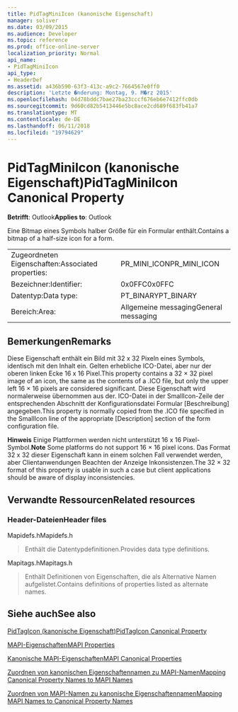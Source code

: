 ```yaml
---
title: PidTagMiniIcon (kanonische Eigenschaft)
manager: soliver
ms.date: 03/09/2015
ms.audience: Developer
ms.topic: reference
ms.prod: office-online-server
localization_priority: Normal
api_name:
- PidTagMiniIcon
api_type:
- HeaderDef
ms.assetid: a436b590-63f3-413c-a9c2-7664567e0ff0
description: 'Letzte �nderung: Montag, 9. M�rz 2015'
ms.openlocfilehash: 04d78bddc7bae27ba23cccf676eb6e7412ffc0db
ms.sourcegitcommit: 9d60cd82b5413446e5bc8ace2cd689f683fb41a7
ms.translationtype: MT
ms.contentlocale: de-DE
ms.lasthandoff: 06/11/2018
ms.locfileid: "19794629"
---
```

# <a name="pidtagminiicon-canonical-property"></a><span data-ttu-id="fcd81-103">PidTagMiniIcon (kanonische Eigenschaft)</span><span class="sxs-lookup"><span data-stu-id="fcd81-103">PidTagMiniIcon Canonical Property</span></span>

  
  
<span data-ttu-id="fcd81-104">**Betrifft**: Outlook</span><span class="sxs-lookup"><span data-stu-id="fcd81-104">**Applies to**: Outlook</span></span> 
  
<span data-ttu-id="fcd81-105">Eine Bitmap eines Symbols halber Größe für ein Formular enthält.</span><span class="sxs-lookup"><span data-stu-id="fcd81-105">Contains a bitmap of a half-size icon for a form.</span></span>
  
|||
|:-----|:-----|
|<span data-ttu-id="fcd81-106">Zugeordneten Eigenschaften:</span><span class="sxs-lookup"><span data-stu-id="fcd81-106">Associated properties:</span></span>  <br/> |<span data-ttu-id="fcd81-107">PR_MINI_ICON</span><span class="sxs-lookup"><span data-stu-id="fcd81-107">PR_MINI_ICON</span></span>  <br/> |
|<span data-ttu-id="fcd81-108">Bezeichner:</span><span class="sxs-lookup"><span data-stu-id="fcd81-108">Identifier:</span></span>  <br/> |<span data-ttu-id="fcd81-109">0x0FFC</span><span class="sxs-lookup"><span data-stu-id="fcd81-109">0x0FFC</span></span>  <br/> |
|<span data-ttu-id="fcd81-110">Datentyp:</span><span class="sxs-lookup"><span data-stu-id="fcd81-110">Data type:</span></span>  <br/> |<span data-ttu-id="fcd81-111">PT_BINARY</span><span class="sxs-lookup"><span data-stu-id="fcd81-111">PT_BINARY</span></span>  <br/> |
|<span data-ttu-id="fcd81-112">Bereich:</span><span class="sxs-lookup"><span data-stu-id="fcd81-112">Area:</span></span>  <br/> |<span data-ttu-id="fcd81-113">Allgemeine messaging</span><span class="sxs-lookup"><span data-stu-id="fcd81-113">General messaging</span></span>  <br/> |
   
## <a name="remarks"></a><span data-ttu-id="fcd81-114">Bemerkungen</span><span class="sxs-lookup"><span data-stu-id="fcd81-114">Remarks</span></span>

<span data-ttu-id="fcd81-115">Diese Eigenschaft enthält ein Bild mit 32 x 32 Pixeln eines Symbols, identisch mit den Inhalt ein. Gelten erhebliche ICO-Datei, aber nur der oberen linken Ecke 16 x 16 Pixel.</span><span class="sxs-lookup"><span data-stu-id="fcd81-115">This property contains a 32 × 32 pixel image of an icon, the same as the contents of a .ICO file, but only the upper left 16 × 16 pixels are considered significant.</span></span> <span data-ttu-id="fcd81-116">Diese Eigenschaft wird normalerweise übernommen aus der. ICO-Datei in der SmallIcon-Zeile der entsprechenden Abschnitt der Konfigurationsdatei Formular [Beschreibung] angegeben.</span><span class="sxs-lookup"><span data-stu-id="fcd81-116">This property is normally copied from the .ICO file specified in the SmallIcon line of the appropriate [Description] section of the form configuration file.</span></span>
  
 <span data-ttu-id="fcd81-117">**Hinweis** Einige Plattformen werden nicht unterstützt 16 x 16 Pixel-Symbol.</span><span class="sxs-lookup"><span data-stu-id="fcd81-117">**Note** Some platforms do not support 16 × 16 pixel icons.</span></span> <span data-ttu-id="fcd81-118">Das Format 32 x 32 dieser Eigenschaft kann in einem solchen Fall verwendet werden, aber Clientanwendungen Beachten der Anzeige Inkonsistenzen.</span><span class="sxs-lookup"><span data-stu-id="fcd81-118">The 32 × 32 format of this property is usable in such a case but client applications should be aware of display inconsistencies.</span></span> 
  
## <a name="related-resources"></a><span data-ttu-id="fcd81-119">Verwandte Ressourcen</span><span class="sxs-lookup"><span data-stu-id="fcd81-119">Related resources</span></span>

### <a name="header-files"></a><span data-ttu-id="fcd81-120">Header-Dateien</span><span class="sxs-lookup"><span data-stu-id="fcd81-120">Header files</span></span>

<span data-ttu-id="fcd81-121">Mapidefs.h</span><span class="sxs-lookup"><span data-stu-id="fcd81-121">Mapidefs.h</span></span>
  
> <span data-ttu-id="fcd81-122">Enthält die Datentypdefinitionen.</span><span class="sxs-lookup"><span data-stu-id="fcd81-122">Provides data type definitions.</span></span>
    
<span data-ttu-id="fcd81-123">Mapitags.h</span><span class="sxs-lookup"><span data-stu-id="fcd81-123">Mapitags.h</span></span>
  
> <span data-ttu-id="fcd81-124">Enthält Definitionen von Eigenschaften, die als Alternative Namen aufgelistet.</span><span class="sxs-lookup"><span data-stu-id="fcd81-124">Contains definitions of properties listed as alternate names.</span></span>
    
## <a name="see-also"></a><span data-ttu-id="fcd81-125">Siehe auch</span><span class="sxs-lookup"><span data-stu-id="fcd81-125">See also</span></span>



[<span data-ttu-id="fcd81-126">PidTagIcon (kanonische Eigenschaft)</span><span class="sxs-lookup"><span data-stu-id="fcd81-126">PidTagIcon Canonical Property</span></span>](pidtagicon-canonical-property.md)


[<span data-ttu-id="fcd81-127">MAPI-Eigenschaften</span><span class="sxs-lookup"><span data-stu-id="fcd81-127">MAPI Properties</span></span>](mapi-properties.md)
  
[<span data-ttu-id="fcd81-128">Kanonische MAPI-Eigenschaften</span><span class="sxs-lookup"><span data-stu-id="fcd81-128">MAPI Canonical Properties</span></span>](mapi-canonical-properties.md)
  
[<span data-ttu-id="fcd81-129">Zuordnen von kanonischen Eigenschaftennamen zu MAPI-Namen</span><span class="sxs-lookup"><span data-stu-id="fcd81-129">Mapping Canonical Property Names to MAPI Names</span></span>](mapping-canonical-property-names-to-mapi-names.md)
  
[<span data-ttu-id="fcd81-130">Zuordnen von MAPI-Namen zu kanonische Eigenschaftennamen</span><span class="sxs-lookup"><span data-stu-id="fcd81-130">Mapping MAPI Names to Canonical Property Names</span></span>](mapping-mapi-names-to-canonical-property-names.md)


